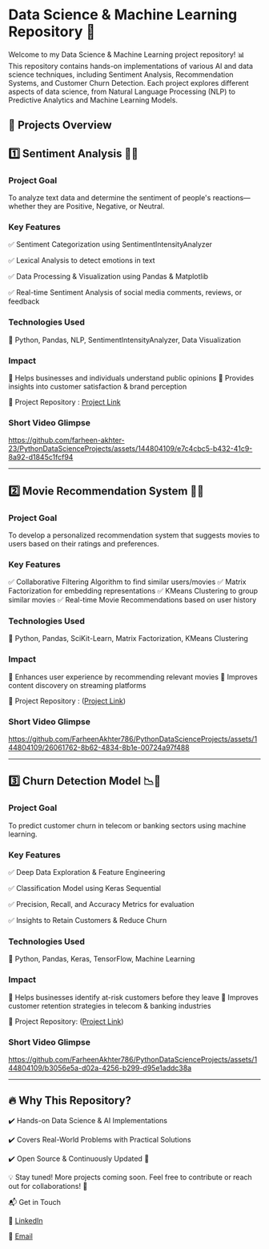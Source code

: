 # Data Science & Machine Learning Repository 🚀

Welcome to my Data Science & Machine Learning project repository! 📊 This repository contains hands-on implementations of various AI and data science techniques, including Sentiment Analysis, Recommendation Systems, and Customer Churn Detection. Each project explores different aspects of data science, from Natural Language Processing (NLP) to Predictive Analytics and Machine Learning Models.

## 📌 Projects Overview

## 1️⃣ Sentiment Analysis 📝💡

### Project Goal

To analyze text data and determine the sentiment of people's reactions—whether they are Positive, Negative, or Neutral.

### Key Features

✅ Sentiment Categorization using SentimentIntensityAnalyzer

✅ Lexical Analysis to detect emotions in text

✅ Data Processing & Visualization using Pandas & Matplotlib

✅ Real-time Sentiment Analysis of social media comments, reviews, or feedback

### Technologies Used

🔹 Python, Pandas, NLP, SentimentIntensityAnalyzer, Data Visualization

### Impact

🎯 Helps businesses and individuals understand public opinions
🎯 Provides insights into customer satisfaction & brand perception

🔗 Project Repository : [Project Link](https://github.com/farheen-akhter-23/DataScience-MachineLearning/tree/main/Sentimental-Analysis)

### Short Video Glimpse 

https://github.com/farheen-akhter-23/PythonDataScienceProjects/assets/144804109/e7c4cbc5-b432-41c9-8a92-d1845c1fcf94

----

## 2️⃣ Movie Recommendation System 🎥🍿

### Project Goal

To develop a personalized recommendation system that suggests movies to users based on their ratings and preferences.

### Key Features

✅ Collaborative Filtering Algorithm to find similar users/movies
✅ Matrix Factorization for embedding representations
✅ KMeans Clustering to group similar movies
✅ Real-time Movie Recommendations based on user history

### Technologies Used

🔹 Python, Pandas, SciKit-Learn, Matrix Factorization, KMeans Clustering

### Impact

🎯 Enhances user experience by recommending relevant movies
🎯 Improves content discovery on streaming platforms

🔗 Project Repository : ([Project Link](https://github.com/farheen-akhter-23/DataScience-MachineLearning/tree/main/Movie-RecommendationSystem))

### Short Video Glimpse 

https://github.com/FarheenAkhter786/PythonDataScienceProjects/assets/144804109/26061762-8b62-4834-8b1e-00724a97f488

---

## 3️⃣ Churn Detection Model 📉📡

### Project Goal

To predict customer churn in telecom or banking sectors using machine learning.

### Key Features

✅ Deep Data Exploration & Feature Engineering

✅ Classification Model using Keras Sequential

✅ Precision, Recall, and Accuracy Metrics for evaluation

✅ Insights to Retain Customers & Reduce Churn

### Technologies Used

🔹 Python, Pandas, Keras, TensorFlow, Machine Learning

### Impact

🎯 Helps businesses identify at-risk customers before they leave
🎯 Improves customer retention strategies in telecom & banking industries

🔗 Project Repository: ([Project Link](https://github.com/farheen-akhter-23/DataScience-MachineLearning/tree/main/Churn-Detection-Model))

### Short Video Glimpse 

https://github.com/FarheenAkhter786/PythonDataScienceProjects/assets/144804109/b3056e5a-d02a-4256-b299-d95e1addc38a

---
## 🔥 Why This Repository?

✔️ Hands-on Data Science & AI Implementations

✔️ Covers Real-World Problems with Practical Solutions

✔️ Open Source & Continuously Updated 🚀

💡 Stay tuned! More projects coming soon. Feel free to contribute or reach out for collaborations! 🤝

📬 Get in Touch

💼 [LinkedIn](https://www.linkedin.com/in/farheen-akhter-153a0b156/)

📧 [Email](feenu.akhter@gmail.com)





